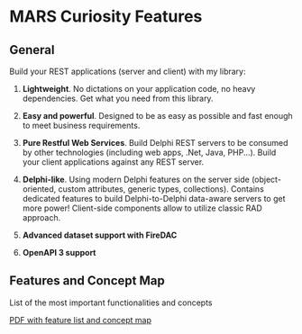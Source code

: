 # MARS Curiosity Features

## General

Build your REST applications (server and client) with my library:

1. **Lightweight**. No dictations on your application code, no heavy dependencies. Get what you need from this library.

2. **Easy and powerful**. Designed to be as easy as possible and fast enough to meet business requirements.

3. **Pure Restful Web Services**. Build Delphi REST servers to be consumed by other technologies (including web apps, .Net, Java, PHP...). Build your client applications against any REST server.

4. **Delphi-like**. Using modern Delphi features on the server side (object-oriented, custom attributes, generic types, collections). Contains dedicated
features to build Delphi-to-Delphi data-aware servers to get more power! Client-side components allow to utilize classic RAD approach.

5. **Advanced dataset support with FireDAC**

6. **OpenAPI 3 support**

## Features and Concept Map

List of the most important functionalities and concepts

[PDF with feature list and concept map](../media/MARS-Curiosity%20Map.pdf)
